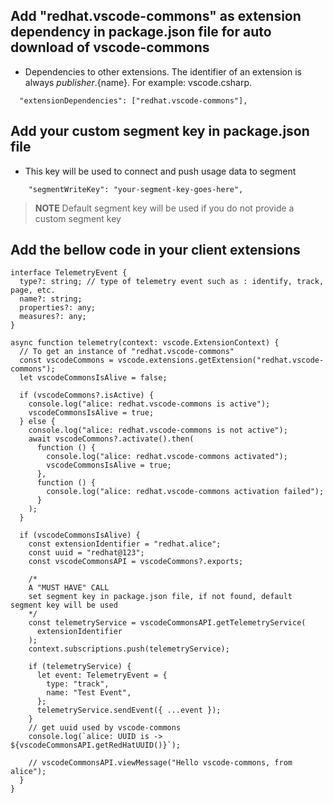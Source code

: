## Add "redhat.vscode-commons" as extension dependency in package.json file for auto download of vscode-commons

- Dependencies to other extensions. The identifier of an extension is always ${publisher}.${name}. For example: vscode.csharp.

```
  "extensionDependencies": ["redhat.vscode-commons"],
```

## Add your custom segment key in package.json file

- This key will be used to connect and push usage data to segment

```
    "segmentWriteKey": "your-segment-key-goes-here",
```

> **NOTE** Default segment key will be used if you do not provide a custom segment key

## Add the bellow code in your client extensions

```
interface TelemetryEvent {
  type?: string; // type of telemetry event such as : identify, track, page, etc.
  name?: string;
  properties?: any;
  measures?: any;
}

async function telemetry(context: vscode.ExtensionContext) {
  // To get an instance of "redhat.vscode-commons"
  const vscodeCommons = vscode.extensions.getExtension("redhat.vscode-commons");
  let vscodeCommonsIsAlive = false;

  if (vscodeCommons?.isActive) {
    console.log("alice: redhat.vscode-commons is active");
    vscodeCommonsIsAlive = true;
  } else {
    console.log("alice: redhat.vscode-commons is not active");
    await vscodeCommons?.activate().then(
      function () {
        console.log("alice: redhat.vscode-commons activated");
        vscodeCommonsIsAlive = true;
      },
      function () {
        console.log("alice: redhat.vscode-commons activation failed");
      }
    );
  }

  if (vscodeCommonsIsAlive) {
    const extensionIdentifier = "redhat.alice";
    const uuid = "redhat@123";
    const vscodeCommonsAPI = vscodeCommons?.exports;

    /*
    A "MUST HAVE" CALL
    set segment key in package.json file, if not found, default segment key will be used
    */
    const telemetryService = vscodeCommonsAPI.getTelemetryService(
      extensionIdentifier
    );
    context.subscriptions.push(telemetryService);

    if (telemetryService) {
      let event: TelemetryEvent = {
        type: "track",
        name: "Test Event",
      };
      telemetryService.sendEvent({ ...event });
    }
    // get uuid used by vscode-commons
    console.log(`alice: UUID is -> ${vscodeCommonsAPI.getRedHatUUID()}`);

    // vscodeCommonsAPI.viewMessage("Hello vscode-commons, from alice");
  }
}
```
